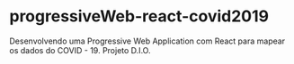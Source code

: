 # progressiveWeb-react-covid2019
Desenvolvendo uma Progressive Web Application com React para mapear os dados do COVID - 19. Projeto D.I.O.
